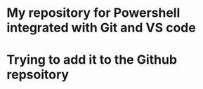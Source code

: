 # My repository for Powershell integrated with Git and VS code 
# Trying to add it to the Github repsoitory 

